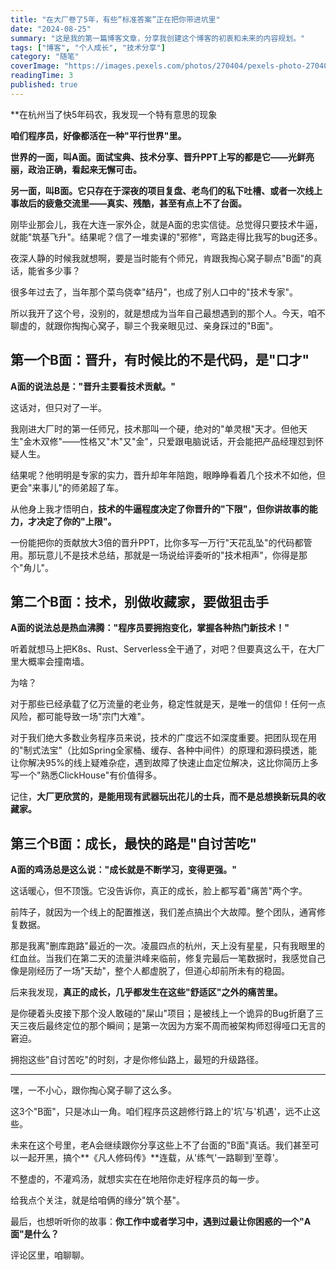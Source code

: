```yaml
---
title: "在大厂卷了5年，有些“标准答案”正在把你带进坑里"
date: "2024-08-25"
summary: "这是我的第一篇博客文章，分享我创建这个博客的初衷和未来的内容规划。"
tags: ["博客", "个人成长", "技术分享"]
category: "随笔"
coverImage: "https://images.pexels.com/photos/270404/pexels-photo-270404.jpeg?auto=compress&cs=tinysrgb&w=1260&h=750&dpr=2"
readingTime: 3
published: true
---
```


**在杭州当了快5年码农，我发现一个特有意思的现象

**咱们程序员，好像都活在一种"平行世界"里。**

**世界的一面，叫 **​**A面**​**。面试宝典、技术分享、晋升PPT上写的都是它——光鲜亮丽，政治正确，看起来无懈可击。**

**另一面，叫 **​**B面**​**。它只存在于深夜的项目复盘、老鸟们的私下吐槽、或者一次线上事故后的疲惫交流里——真实、残酷，甚至有点上不了台面。**

刚毕业那会儿，我在大连一家外企，就是A面的忠实信徒。总觉得只要技术牛逼，就能"筑基飞升"。结果呢？信了一堆卖课的"邪修"，弯路走得比我写的bug还多。

夜深人静的时候我就想啊，要是当时能有个师兄，肯跟我掏心窝子聊点"B面"的真话，能省多少事？

很多年过去了，当年那个菜鸟侥幸"结丹"，也成了别人口中的"技术专家"。

所以我开了这个号，没别的，就是想成为当年自己最想遇到的那个人。今天，咱不聊虚的，就跟你掏掏心窝子，聊三个我亲眼见过、亲身踩过的"B面"。

## 第一个B面：晋升，有时候比的不是代码，是"口才"

**A面的说法总是："晋升主要看技术贡献。"**

这话对，但只对了一半。

我刚进大厂时的第一任师兄，技术那叫一个硬，绝对的"单灵根"天才。但他天生"金木双修"——性格又"木"又"金"，只爱跟电脑说话，开会能把产品经理怼到怀疑人生。

结果呢？他明明是专家的实力，晋升却年年陪跑，眼睁睁看着几个技术不如他，但更会"来事儿"的师弟超了车。

从他身上我才悟明白，**技术的牛逼程度决定了你晋升的"下限"，但你讲故事的能力，才决定了你的"上限"。**

一份能把你的贡献放大3倍的晋升PPT，比你多写一万行"天花乱坠"的代码都管用。那玩意儿不是技术总结，那就是一场说给评委听的"技术相声"，你得是那个"角儿"。

## 第二个B面：技术，别做收藏家，要做狙击手

**A面的说法总是热血沸腾："程序员要拥抱变化，掌握各种热门新技术！"**

听着就想马上把K8s、Rust、Serverless全干通了，对吧？但要真这么干，在大厂里大概率会撞南墙。

为啥？

对于那些已经承载了亿万流量的老业务，稳定性就是天，是唯一的信仰！任何一点风险，都可能导致一场"宗门大难"。

对于我们绝大多数业务程序员来说，技术的广度远不如深度重要。把团队现在用的"制式法宝"（比如Spring全家桶、缓存、各种中间件）的原理和源码摸透，能让你解决95%的线上疑难杂症，遇到故障了快速止血定位解决，这比你简历上多写一个"熟悉ClickHouse"有价值得多。

记住，**大厂更欣赏的，是能用现有武器玩出花儿的士兵，而不是总想换新玩具的收藏家。**

## 第三个B面：成长，最快的路是"自讨苦吃"

**A面的鸡汤总是这么说："成长就是不断学习，变得更强。"**

这话暖心，但不顶饿。它没告诉你，真正的成长，脸上都写着"痛苦"两个字。

前阵子，就因为一个线上的配置推送，我们差点搞出个大故障。整个团队，通宵修复数据。

那是我离"删库跑路"最近的一次。凌晨四点的杭州，天上没有星星，只有我眼里的红血丝。当我们在第二天的流量洪峰来临前，修复完最后一笔数据时，我感觉自己像是刚经历了一场"天劫"，整个人都虚脱了，但道心却前所未有的稳固。

后来我发现，**真正的成长，几乎都发生在这些"舒适区"之外的痛苦里。**

是你硬着头皮接下那个没人敢碰的"屎山"项目；是被线上一个诡异的Bug折磨了三天三夜后最终定位的那个瞬间；是第一次因为方案不周而被架构师怼得哑口无言的窘迫。

拥抱这些"自讨苦吃"的时刻，才是你修仙路上，最短的升级路径。

---

嘿，一不小心，跟你掏心窝子聊了这么多。

这3个"B面"，只是冰山一角。咱们程序员这趟修行路上的'坑'与'机遇'，远不止这些。

未来在这个号里，老A会继续跟你分享这些上不了台面的"B面"真话。我们甚至可以一起开黑，搞个**《凡人修码传》**连载，从'练气'一路聊到'至尊'。

不整虚的，不灌鸡汤，就想实实在在地陪你走好程序员的每一步。

给我点个关注，就是给咱俩的缘分"筑个基"。

最后，也想听听你的故事：**你工作中或者学习中，遇到过最让你困惑的一个"A面"是什么？**

评论区里，咱聊聊。
